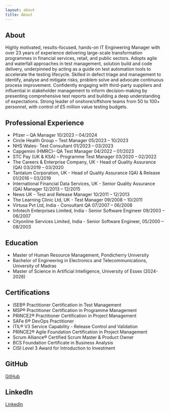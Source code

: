 ```yaml
---
layout: about
title: About
---
```


## About 
Highly motivated, results-focused, hands-on IT Engineering Manager with over 23 years of experience delivering large-scale transformation programmes in financial services, retail, and public sectors. Adopts agile and waterfall approaches in test management, solution build and code delivery, underpinned by acting as a guide on test automation tools to accelerate the testing lifecycle. Skilled in defect triage and management to identify, analyse and mitigate risks, problem solve and advocate continuous process improvement. Confidently engaging with third-party suppliers and influential in stakeholder management to inform decision-making by presenting comprehensive test reports and building a deep understanding of expectations. Strong leader of onshore/offshore teams from 50 to 100+ personnel, with control of £5 million value testing budgets.

## Professional Experience 
- Pfizer – QA Manager	10/2023 – 04/2024
- Circle Health Group – Test Manager	05/2023 – 10/2023
- NHS Wales- Test Consultant	01/2023 – 03/2023
- Capgemini (HMRC)– QA Test Manager	04/2022 – 01/2023
- STC Pay (UK & KSA) – Programme Test Manager	03/2020 – 02/2022
- The Careers & Enterprise Company, UK - Head of Quality Assurance (QA)	03/2019 – 03/2020
- Tantalum Corporation, UK - Head of Quality Assurance (QA) & Release	01/2016 – 03/2019
- International Financial Data Services, UK - Senior Quality Assurance (QA) Manager	12/2013 – 12/2015
- News UK - Test and Release Manager	10/2011 – 12/2013
- The Learning Clinic Ltd, UK - Test Manager	09/2008 – 10/2011
- Virtusa Pvt Ltd, India	- Consultant QA 07/2007 – 06/2008
- Infotech Enterprises Limited, India - Senior Software Engineer	09/2003 – 06/2007
- Cityonline Services Limited, India - Senior Software Engineer, 	05/2000 – 08/2003

## Education
- Master of Human Resource Management, Pondicherry University
- Bachelor of Engineering in Electronics and Telecommunications, University of Madras
- Master of Science in Artificial Intelligence, University of Essex (2024-2026)

## Certifications
- ISEB® Practitioner Certification in Test Management
- MSP® Practitioner Certification in Programme Management
- PRINCE2® Practitioner Certification in Project Management
- SAFe 6® DevOps Practitioner
- ITIL® V3 Service Capability - Release Control and Validation
- PRINCE2® Agile Foundation Certification in Project Management
- Scrum Alliance® Certified Scrum Master & Product Owner
- BCS Foundation Certificate in Business Analysis
- CISI Level 3 Award for Introduction to Investment

## GitHub
[GitHub](https://github.com/m-kanuri)  

## LinkedIn
[LinkedIn](https://www.linkedin.com/in/mkanuri/)


